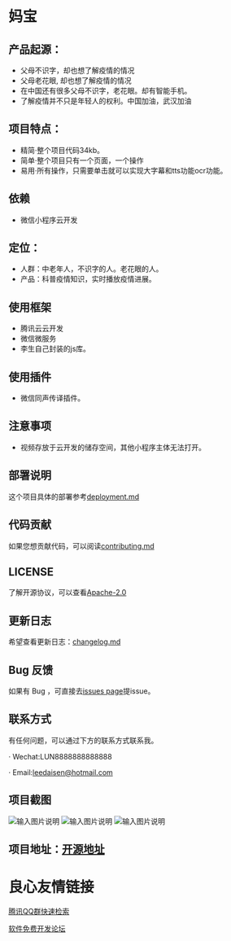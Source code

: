 # 妈宝

## 产品起源：
- 父母不识字，却也想了解疫情的情况
- 父母老花眼, 却也想了解疫情的情况
- 在中国还有很多父母不识字，老花眼。却有智能手机。
- 了解疫情并不只是年轻人的权利。中国加油，武汉加油

## 项目特点：
- 精简·整个项目代码34kb。
- 简单·整个项目只有一个页面，一个操作
- 易用·所有操作，只需要单击就可以实现大字幕和tts功能ocr功能。

## 依赖
- 微信小程序云开发

## 定位：
- 人群：中老年人，不识字的人。老花眼的人。
- 产品：科普疫情知识，实时播放疫情进展。

## 使用框架
- 腾讯云云开发
- 微信微服务
- 李生自己封装的js库。

## 使用插件
- 微信同声传译插件。

## 注意事项
- 视频存放于云开发的储存空间，其他小程序主体无法打开。

## 部署说明
这个项目具体的部署参考[deployment.md](https://gitee.com/leedaisen/tcb-hackthon-MBaby/blob/mp/deployment.md)

## 代码贡献
如果您想贡献代码，可以阅读[contributing.md](https://gitee.com/leedaisen/tcb-hackthon-MBaby/blob/mp/contributing.md)

## LICENSE
了解开源协议，可以查看[Apache-2.0](https://gitee.com/leedaisen/tcb-hackthon-MBaby/blob/mp/LICENSE)

## 更新日志
希望查看更新日志：[changelog.md](https://gitee.com/leedaisen/tcb-hackthon-MBaby/blob/mp/changelog.md)

## Bug 反馈

如果有 Bug ，可直接去[issues page](https://gitee.com/leedaisen/tcb-hackthon-MBaby/issues/new)提issue。

## 联系方式

有任何问题，可以通过下方的联系方式联系我。

  · Wechat:LUN8888888888888 

  · Email:leedaisen@hotmail.com

## 项目截图

![输入图片说明](https://images.gitee.com/uploads/images/2020/0222/005428_57528f39_1791536.png "屏幕截图.png")
![输入图片说明](https://images.gitee.com/uploads/images/2020/0222/005435_ae2a967f_1791536.png "屏幕截图.png")
![输入图片说明](https://images.gitee.com/uploads/images/2020/0222/005442_85b81539_1791536.png "屏幕截图.png")

## 项目地址：[开源地址](https://gitee.com/leedaisen/tcb-hackthon-MBaby)

 # 良心友情链接

[腾讯QQ群快速检索](http://u.720life.cn/s/8cf73f7c)

[软件免费开发论坛](http://u.720life.cn/s/bbb01dc0)